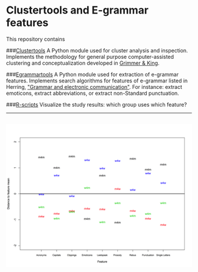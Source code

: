 # Clustertools and E-grammar features

This repository contains 

###[Clustertools](https://github.com/patrickschu/chapter2/blob/master/current/clustertools.py)
A Python module used for cluster analysis and inspection. Implements the methodology for general purpose computer-assisted clustering and conceptualization developed in [Grimmer & King](http://www.pnas.org/content/108/7/2643.short). 

###[Egrammartools](https://github.com/patrickschu/chapter2/blob/master/current/egrammartools.py)
A Python module used for extraction of e-grammar features. Implements search algorithms for features of e-grammar listed in Herring, ["Grammar and electronic communication"](http://info.ils.indiana.edu/~herring/e-grammar.pdf). For instance: extract emoticons, extract abbreviations, or extract non-Standard punctuation. 

###[R-scripts](https://github.com/patrickschu/chapter2/blob/master/rscripts/plot_egrammar_by_category_0102.R)
Visualize the study results: which group uses which feature?

---
![alt text](https://github.com/patrickschu/chapter2/blob/master/textfiles/plot.png?raw=true "Plot feature by category")
---
